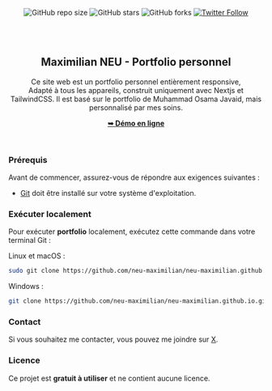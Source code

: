<div align="center">
  
  ![GitHub repo size](https://img.shields.io/github/repo-size/osamajavaid/portfolio)
  ![GitHub stars](https://img.shields.io/github/stars/osamajavaid/portfolio?style=social)
  ![GitHub forks](https://img.shields.io/github/forks/osamajavaid/portfolio?style=social)
  [![Twitter Follow](https://img.shields.io/twitter/follow/iosamajavaid?style=social)](https://twitter.com/intent/follow?screen_name=iosamajavaid)

  <br />
  <br />
  
  <h2 align="center">Maximilian NEU - Portfolio personnel</h2>

  Ce site web est un portfolio personnel entièrement responsive, <br />Adapté à tous les appareils, construit uniquement avec Nextjs et TailwindCSS. Il est basé sur le portfolio de Muhammad Osama Javaid, mais personnalisé par mes soins.

  <a href="https://neu-maximilian.github.io/"><strong>➥ Démo en ligne</strong></a>

  </div>

  <br />

  ### Prérequis

  Avant de commencer, assurez-vous de répondre aux exigences suivantes :

  - [Git](https://git-scm.com/downloads "Télécharger Git") doit être installé sur votre système d'exploitation.

  ### Exécuter localement

  Pour exécuter **portfolio** localement, exécutez cette commande dans votre terminal Git :

  Linux et macOS :

  ```bash
  sudo git clone https://github.com/neu-maximilian/neu-maximilian.github.io.git
  ```

  Windows :

  ```bash
  git clone https://github.com/neu-maximilian/neu-maximilian.github.io.git
  ```

  ### Contact

  Si vous souhaitez me contacter, vous pouvez me joindre sur [X](https://www.x.com/iosamajavaid).

  ### Licence

  Ce projet est **gratuit à utiliser** et ne contient aucune licence.
